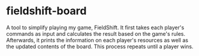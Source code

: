 # fieldshift-board
A tool to simplify playing my game, FieldShift. It first takes each player's commands as input and calculates the result based on the game's rules. Afterwards, it prints the information on each player's resources as well as the updated contents of the board. This process repeats until a player wins.
